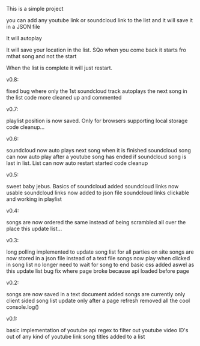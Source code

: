 This is a simple project

you can add any youtube link or soundcloud link to the list and it will save it in a JSON file

It will autoplay

It will save your location in the list. SQo when you come back it starts fro mthat song and not the start

When the list is complete it will just restart.

v0.8:
 
fixed bug where only the 1st soundcloud track autoplays the next song in the list
code more cleaned up and commented
 
v0.7:
 
playlist position is now saved. Only for browsers supporting local storage
code cleanup...
 
v0.6:
 
soundcloud now auto plays next song when it is finished
soundcloud song can now auto play after a youtube song has ended
if soundcloud song is last in list. List can now auto restart
started code cleanup
 
v0.5:
 
sweet baby jebus. Basics of soundcloud added
soundcloud links now usable
soundcloud links now added to json file
soundcloud links clickable and working in playlist
 
v0.4:
 
songs are now ordered the same instead of being scrambled all over the place
this update list...
 
v0.3:
 
long polling implemented to update song list for all parties on site 
songs are now stored in a json file instead of a text file 
songs now play when clicked in song list no longer need to wait for song to end 
basic css added aswel as this update list 
bug fix where page broke because api loaded before page
 
v0.2:
 
songs are now saved in a text document 
added songs are currently only client sided 
song list update only after a page refresh 
removed all the cool console.log()
 
v0.1:
 
basic implementation of youtube api 
regex to filter out youtube video ID's out of any kind of youtube link
song titles added to a list 
 
